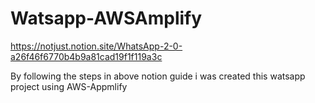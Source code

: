 # Watsapp-AWSAmplify


https://notjust.notion.site/WhatsApp-2-0-a26f46f6770b4b9a81cad19f1f119a3c

By following the steps in above notion guide i was created this watsapp project using AWS-Appmlify 
